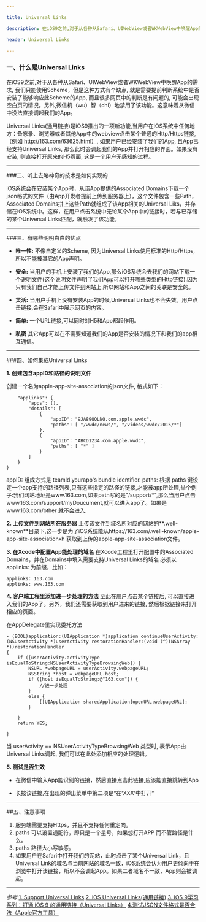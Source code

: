 ```yaml
---

title: Universal Links

description: 在iOS9之前,对于从各种从Safari、UIWebView或者WKWebView中唤醒App的需求, 我们只能使用Scheme，但是这种方式有个缺点...

header: Universal Links

---
```


### 一、什么是Universal Links

在iOS9之前,对于从各种从Safari、UIWebView或者WKWebView中唤醒App的需求, 我们只能使用Scheme，但是这种方式有个缺点, 就是需要提前判断系统中是否安装了能够响应此Scheme的App, 而且很多网页中的判断是有问题的, 可能会出现空白页的情况。另外,微信机（wu）智（chi）地禁用了该功能。这意味着从微信中没法直接调起我们的App。

Universal Links(通用链接)是iOS9推出的一项新功能,当用户在iOS系统中任何地方：备忘录、浏览器或者其他App中的webview点击某个普通的Http/Https链接,（例如 http://163.com/63625.html）, 如果用户已经安装了我们的App, 且App已经支持Universal Links, 那么此时会调起我们的App并打开相应的界面。如果没有安装, 则直接打开原来的H5页面, 这是一个用户无感知的过程。


-------
###二、听上去略神奇的技术是如何实现的

iOS系统会在安装某个App时，从该App提供的Associated Domains下载一个json格式的文件（由App开发者提前上传到服务器上），这个文件包含一些Path，Associated Domains拼上这些Path就组成了该App相关的Universal Liks，并存储在iOS系统中。这样，在用户点击系统中无论某个App中的链接时，若与已存储的某个Universal Links匹配，就触发了该功能。

-----


###三、有哪些明明白白的优点
* **唯一性:** 不像自定义的Scheme, 因为Universal Links使用标准的Http/Https, 所以不能被其它的App声明。

* **安全:** 当用户的手机上安装了我们的App,那么iOS系统会去我们的网站下载一个说明文件(这个说明文件声明了我们App可以打开哪些类型的Http链接).因为只有我们自己才能上传文件到网站上,所以网站和App之间的关联是安全的。

* **灵活:** 当用户手机上没有安装App的时候,Universal Links也不会失效。用户点击链接,会在Safari中展示网页的内容。

* **简单:** 一个URL链接,可以同时对H5和App都起作用。

* **私密** 其它App可以在不需要知道我们的App是否安装的情况下和我们的app相互通信。

-------
###四、如何集成Universal Links

**1. 创建包含appID和路径的说明文件**

创建一个名为apple-app-site-association的json文件, 格式如下：


```{
    "applinks": {
        "apps": [],
        "details": [
            {
                "appID": "9JA89QQLNQ.com.apple.wwdc",
                "paths": [ "/wwdc/news/", "/videos/wwdc/2015/*"]
            },
            {
                "appID": "ABCD1234.com.apple.wwdc",
                "paths": [ "*" ]
            }
        ]
    }
}
```
appID: 组成方式是 teamId.yourapp's bundle identifier.
paths: 根据 paths 键设定一个app支持的路径列表,只有这些指定的路径的链接,才能被app所处理,举个例子:我们网站地址是www.163.com,如果path写的是"/support/*",那么当用户点击www.163.com/support/myDoucument,就可以进入app了。如果是www.163.com/other 就不会进入. 
 
**2. 上传文件到网站所在服务器**
上传该文件到域名所对应的网站的**.well-known**目录下,这一步是为了iOS系统能从https://163.com/.well-known/apple-app-site-associationxh 获取到上传的apple-app-site-association文件。

**3. 在Xcode中配置App能处理的域名** 
在Xcode工程里打开配置中的Associated Domains，并在Domains中填入需要支持Universal Links的域名 必须以 applinks: 为前缀，比如：

```
applinks: 163.com
applinks: www.163.com 
``` 

**4. 客户端工程里添加进一步处理的方法**
至此在用户点击某个链接后, 可以直接进入我们的App了。另外，我们还需要获取到用户进来的链接, 然后根据链接来打开相应的页面。

在AppDelegate里实现委托方法


```
- (BOOL)application:(UIApplication *)application continueUserActivity:(NSUserActivity *)userActivity restorationHandler:(void (^)(NSArray *))restorationHandler
{
    if ([userActivity.activityType isEqualToString:NSUserActivityTypeBrowsingWeb]) {
        NSURL *webpageURL = userActivity.webpageURL;
        NSString *host = webpageURL.host;
        if ([host isEqualToString:@"163.com"]) {
            //进一步处理
        }
        else {
            [[UIApplication sharedApplication]openURL:webpageURL];
        }

    }
    return YES;

}
```
当 userActivity == NSUserActivityTypeBrowsingWeb 类型时, 表示App由Universal Links调起, 我们可以在此处添加相应的处理逻辑。

**5. 测试是否生效**

* 在微信中输入App能识别的链接，然后直接点击此链接,应该能直接跳转到App

* 长按该链接,在出现的弹出菜单中第二项是“在'XXX'中打开”

-----

##五、注意事项

1. 服务端需要支持Https，并且不支持任何重定向。
2. paths 可以设置通配符，即只是一个星号，如果想打开APP 而不管路径是什么。
3. paths 路径大小写敏感。
4. 如果用户在Safari中打开我们的网站，此时点击了某个Universal Link，且Universal Link的域名与当前网站的域名一致，iOS系统会认为用户更倾向于在浏览中打开该链接，所以不会调起App。如果二者域名不一致，App则会被调起。


-----
*参考*
[1. Support Universal Links](https://developer.apple.com/library/prerelease/content/documentation/General/Conceptual/AppSearch/UniversalLinks.html)
[2. iOS Universal Links(通用链接)](https://yohunl.com/ios-universal-links-tong-yong-lian-jie/)
[3. iOS 9学习系列：打通 iOS 9 的通用链接（Universal Links）](http://www.cocoachina.com/ios/20150902/13321.html)
[4.测试JSON文件格式是否合法（Apple官方工具）](https://search.developer.apple.com/appsearch-validation-tool/)

